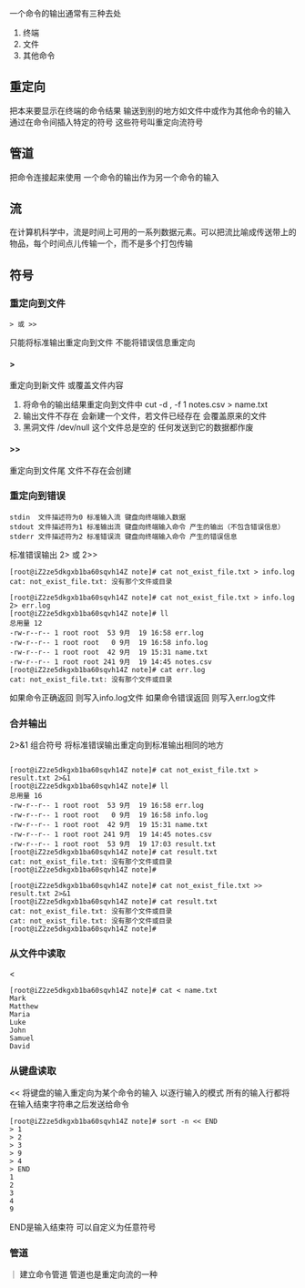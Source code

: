 一个命令的输出通常有三种去处
1. 终端
2. 文件
3. 其他命令

## 重定向
把本来要显示在终端的命令结果 输送到别的地方如文件中或作为其他命令的输入
通过在命令间插入特定的符号 这些符号叫重定向流符号

## 管道
把命令连接起来使用 一个命令的输出作为另一个命令的输入

## 流
在计算机科学中，流是时间上可用的一系列数据元素。可以把流比喻成传送带上的物品，每个时间点儿传输一个，而不是多个打包传输


## 符号
### 重定向到文件
```
> 或 >>
```
只能将标准输出重定向到文件 不能将错误信息重定向

#### > 
重定向到新文件 或覆盖文件内容
1. 将命令的输出结果重定向到文件中 cut -d , -f 1 notes.csv > name.txt
2. 输出文件不存在 会新建一个文件，若文件已经存在 会覆盖原来的文件
3. 黑洞文件 /dev/null 这个文件总是空的 任何发送到它的数据都作废

#### >>
重定向到文件尾
文件不存在会创建

### 重定向到错误
```
stdin  文件描述符为0 标准输入流 键盘向终端输入数据
stdout 文件描述符为1 标准输出流 键盘向终端输入命令 产生的输出（不包含错误信息）
stderr 文件描述符为2 标准错误流 键盘向终端输入命令 产生的错误信息
```

标准错误输出 2> 或 2>>

```
[root@iZ2ze5dkgxb1ba60sqvh14Z note]# cat not_exist_file.txt > info.log
cat: not_exist_file.txt: 没有那个文件或目录

[root@iZ2ze5dkgxb1ba60sqvh14Z note]# cat not_exist_file.txt > info.log 2> err.log
[root@iZ2ze5dkgxb1ba60sqvh14Z note]# ll
总用量 12
-rw-r--r-- 1 root root  53 9月  19 16:58 err.log
-rw-r--r-- 1 root root   0 9月  19 16:58 info.log
-rw-r--r-- 1 root root  42 9月  19 15:31 name.txt
-rw-r--r-- 1 root root 241 9月  19 14:45 notes.csv
[root@iZ2ze5dkgxb1ba60sqvh14Z note]# cat err.log
cat: not_exist_file.txt: 没有那个文件或目录
```
如果命令正确返回 则写入info.log文件
如果命令错误返回 则写入err.log文件

### 合并输出

2>&1 组合符号 将标准错误输出重定向到标准输出相同的地方

```

[root@iZ2ze5dkgxb1ba60sqvh14Z note]# cat not_exist_file.txt > result.txt 2>&1
[root@iZ2ze5dkgxb1ba60sqvh14Z note]# ll
总用量 16
-rw-r--r-- 1 root root  53 9月  19 16:58 err.log
-rw-r--r-- 1 root root   0 9月  19 16:58 info.log
-rw-r--r-- 1 root root  42 9月  19 15:31 name.txt
-rw-r--r-- 1 root root 241 9月  19 14:45 notes.csv
-rw-r--r-- 1 root root  53 9月  19 17:03 result.txt
[root@iZ2ze5dkgxb1ba60sqvh14Z note]# cat result.txt
cat: not_exist_file.txt: 没有那个文件或目录
[root@iZ2ze5dkgxb1ba60sqvh14Z note]#

[root@iZ2ze5dkgxb1ba60sqvh14Z note]# cat not_exist_file.txt >> result.txt 2>&1
[root@iZ2ze5dkgxb1ba60sqvh14Z note]# cat result.txt
cat: not_exist_file.txt: 没有那个文件或目录
cat: not_exist_file.txt: 没有那个文件或目录
[root@iZ2ze5dkgxb1ba60sqvh14Z note]#
```

### 从文件中读取
< 
```
[root@iZ2ze5dkgxb1ba60sqvh14Z note]# cat < name.txt
Mark
Matthew
Maria
Luke
John
Samuel
David
```
### 从键盘读取
<<
将键盘的输入重定向为某个命令的输入
以逐行输入的模式
所有的输入行都将在输入结束字符串之后发送给命令
```
[root@iZ2ze5dkgxb1ba60sqvh14Z note]# sort -n << END
> 1
> 2
> 3
> 9
> 4
> END
1
2
3
4
9
```
END是输入结束符 可以自定义为任意符号

### 管道
｜
建立命令管道
管道也是重定向流的一种
 



